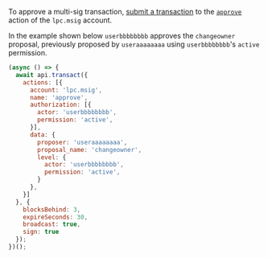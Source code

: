To approve a multi-sig transaction, [submit a transaction](01_how-to-submit-a-transaction.md) to the [`approve`](https://github.com/leopays-core/leopays.contracts/blob/52fbd4ac7e6c38c558302c48d00469a4bed35f7c/contracts/lpc.msig/include/lpc.msig/lpc.msig.hpp#L58) action of the `lpc.msig` account.

In the example shown below `userbbbbbbbb` approves the `changeowner` proposal, previously proposed by `useraaaaaaaa` using `userbbbbbbbb`'s `active` permission.
```javascript
(async () => {
  await api.transact({
    actions: [{
      account: 'lpc.msig',
      name: 'approve',
      authorization: [{
        actor: 'userbbbbbbbb',
        permission: 'active',
      }],
      data: {
        proposer: 'useraaaaaaaa',
        proposal_name: 'changeowner',
        level: {
          actor: 'userbbbbbbbb',
          permission: 'active',
        }
      },
    }]
  }, {
    blocksBehind: 3,
    expireSeconds: 30,
    broadcast: true,
    sign: true
  });
})();
```